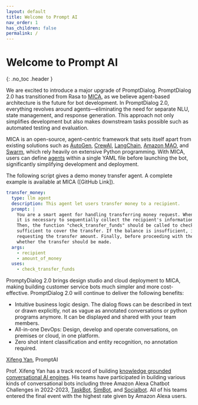 ```yaml
---
layout: default
title: Welcome to Prompt AI
nav_order: 1
has_children: false
permalink: /
---
```

# Welcome to Prompt AI
{: .no_toc .header }

We are excited to introduce a major upgrade of PromptDialog.  PromptDialog 2.0 has transitioned from Rasa to [MICA](https://mica-labs.github.io/), as we believe agent-based architecture is the future for bot development. In PromptDialog 2.0, everything revolves around agents—eliminating the need for separate NLU, state management, and response generation. This approach not only simplifies development but also makes downstream tasks possible such as automated testing and evaluation.  

MICA is an open-source, agent-centric framework that sets itself apart from existing solutions such as [AutoGen](https://github.com/microsoft/autogen), [CrewAI](https://github.com/crewAIInc/crewAI), [LangChain](https://github.com/langchain-ai/langchain), [Amazon MAO](https://github.com/awslabs/multi-agent-orchestrator), and [Swarm](https://github.com/openai/swarm), which rely heavily on extensive Python programming. With MICA, users can define [agents](https://mica-labs.github.io/docs/concepts/agent/) within a single YAML file before launching the bot, significantly simplifying development and deployment.

The following script gives a demo money transfer agent. A complete example is available at MICA  ([GitHub Link]).

```yaml
transfer_money:
  type: llm agent
  description: This agent let users transfer money to a recipient.
  prompt: |
    You are a smart agent for handling transferring money request. When user ask for transferring money, 
    it is necessary to sequentially collect the recipient's information and the transfer amount. 
    Then, the function "check_transfer_funds" should be called to check whether the account balance is
    sufficient to cover the transfer. If the balance is insufficient, it should return to the step of
    requesting the transfer amount. Finally, before proceeding with the transfer, confirm with the user
    whether the transfer should be made.
  args:
    - recipient
    - amount_of_money
  uses:
    - check_transfer_funds
```



<!--- PromptDialog was originally built on Rasa/ChatGPT and conceived as an alternative of Rasa-X, Rasa-Pro, and Rasa Studio.  Based on user feedback, it becomes obvious that the traditional task-oriented dialogue system that separates natural language understanding (NLU), dialogue management (DM), and response generation is hard to maintain.  The new agent-based architecture offers a much better solution.  By transitioning from RASA to MICA, every aspect of bot development—including coding, testing, and even documentation—is dramatically simplified.  --->  

PromptyDialog 2.0 brings design studio and cloud deployment to MICA, making building customer service bots much simpler and more cost-effective.  PromptDialog 2.0 will continue to deliver the following benefits: 

* Intuitive business logic design. The dialog flows can be described in text or drawn explicitly, not as vague as annotated conversations or python programs anymore.  It can be displayed and shared with your team members.
* All-in-one DevOps: Design, develop and operate conversations, on premises or cloud, in one platform.
* Zero shot intent classification and entity recognition, no annotation required.

[Xifeng Yan](https://sites.cs.ucsb.edu/~xyan/), PromptAI

Prof. Xifeng Yan has a track record of building [knowledge grounded conversational AI engines](https://sites.cs.ucsb.edu/~xyan/knowledgebase.html).  His teams have participated in building various kinds of conversational bots including three Amazon Alexa Chatbot Challenges in 2022-2023, [TaskBot](https://www.amazon.science/academic-engagements/amazon-launches-new-alexa-prize-taskbot-challenge), [SimBot](https://www.amazon.science/alexa-prize/simbot-challenge), and [Socialbot](https://www.amazon.science/alexa-prize/socialbot-grand-challenge/2022). All of his teams entered the final event with the highest rate given by Amazon Alexa users. 

